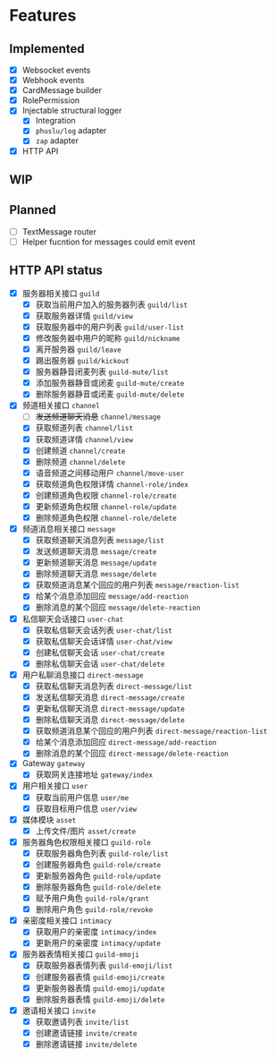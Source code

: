# Features

## Implemented

- [x] Websocket events
- [x] Webhook events
- [x] CardMessage builder
- [x] RolePermission
- [x] Injectable structural logger
  - [x] Integration
  - [x] `phuslu/log` adapter
  - [x] `zap` adapter
- [x] HTTP API

## WIP

## Planned
- [ ] TextMessage router
- [ ] Helper fucntion for messages could emit event

## HTTP API status

- [x] 服务器相关接口 `guild`
  - [x] 获取当前用户加入的服务器列表 `guild/list`
  - [x] 获取服务器详情 `guild/view`
  - [x] 获取服务器中的用户列表 `guild/user-list`
  - [x] 修改服务器中用户的昵称 `guild/nickname`
  - [x] 离开服务器 `guild/leave`
  - [x] 踢出服务器 `guild/kickout`
  - [x] 服务器静音闭麦列表 `guild-mute/list`
  - [x] 添加服务器静音或闭麦 `guild-mute/create`
  - [x] 删除服务器静音或闭麦 `guild-mute/delete`
- [x] 频道相关接口 `channel`
  - [ ] ~~发送频道聊天消息~~ `channel/message`
  - [x] 获取频道列表 `channel/list`
  - [x] 获取频道详情 `channel/view`
  - [x] 创建频道 `channel/create`
  - [x] 删除频道 `channel/delete`
  - [x] 语音频道之间移动用户 `channel/move-user`
  - [x] 获取频道角色权限详情 `channel-role/index`
  - [x] 创建频道角色权限 `channel-role/create`
  - [x] 更新频道角色权限 `channel-role/update`
  - [x] 删除频道角色权限 `channel-role/delete`
- [x] 频道消息相关接口 `message`
  - [x] 获取频道聊天消息列表 `message/list`
  - [x] 发送频道聊天消息 `message/create`
  - [x] 更新频道聊天消息 `message/update`
  - [x] 删除频道聊天消息 `message/delete`
  - [x] 获取频道消息某个回应的用户列表 `message/reaction-list`
  - [x] 给某个消息添加回应 `message/add-reaction`
  - [x] 删除消息的某个回应 `message/delete-reaction`
- [x] 私信聊天会话接口 `user-chat`
  - [x] 获取私信聊天会话列表 `user-chat/list`
  - [x] 获取私信聊天会话详情 `user-chat/view`
  - [x] 创建私信聊天会话 `user-chat/create`
  - [x] 删除私信聊天会话 `user-chat/delete`
- [x] 用户私聊消息接口 `direct-message`
  - [x] 获取私信聊天消息列表 `direct-message/list`
  - [x] 发送私信聊天消息 `direct-message/create`
  - [x] 更新私信聊天消息 `direct-message/update`
  - [x] 删除私信聊天消息 `direct-message/delete`
  - [x] 获取频道消息某个回应的用户列表 `direct-message/reaction-list`
  - [x] 给某个消息添加回应 `direct-message/add-reaction`
  - [x] 删除消息的某个回应 `direct-message/delete-reaction`
- [x] Gateway `gateway`
  - [x] 获取网关连接地址 `gateway/index`
- [x] 用户相关接口 `user`
  - [x] 获取当前用户信息 `user/me`
  - [x] 获取目标用户信息 `user/view`
- [x] 媒体模块 `asset`
  - [x] 上传文件/图片 `asset/create`
- [x] 服务器角色权限相关接口 `guild-role`
  - [x] 获取服务器角色列表 `guild-role/list`
  - [x] 创建服务器角色 `guild-role/create`
  - [x] 更新服务器角色 `guild-role/update`
  - [x] 删除服务器角色 `guild-role/delete`
  - [x] 赋予用户角色 `guild-role/grant`
  - [x] 删除用户角色 `guild-role/revoke`
- [x] 亲密度相关接口 `intimacy`
  - [x] 获取用户的亲密度 `intimacy/index`
  - [x] 更新用户的亲密度 `intimacy/update`
- [x] 服务器表情相关接口 `guild-emoji`
  - [x] 获取服务器表情列表 `guild-emoji/list`
  - [x] 创建服务器表情 `guild-emoji/create`
  - [x] 更新服务器表情 `guild-emoji/update`
  - [x] 删除服务器表情 `guild-emoji/delete`
- [x] 邀请相关接口 `invite`
  - [x] 获取邀请列表 `invite/list`
  - [x] 创建邀请链接 `invite/create`
  - [x] 删除邀请链接 `invite/delete`
